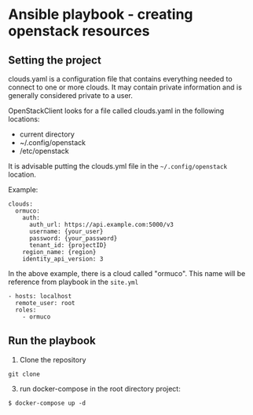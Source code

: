 # Ansible playbook - creating openstack resources


## Setting the project

clouds.yaml is a configuration file that contains everything needed to connect to one or more clouds. It may contain private information and is generally considered private to a user.

OpenStackClient looks for a file called clouds.yaml in the following locations:

- current directory
- ~/.config/openstack
- /etc/openstack

It is advisable putting the clouds.yml file in the `~/.config/openstack` location.

Example:
```
clouds:
  ormuco:
    auth:
      auth_url: https://api.example.com:5000/v3
      username: {your_user}
      password: {your_password}
      tenant_id: {projectID}
    region_name: {region}
    identity_api_version: 3
```
In the above example, there is a cloud called "ormuco". This name will be reference from playbook in the `site.yml`

```
- hosts: localhost
  remote_user: root
  roles:
    - ormuco
```

## Run the playbook

1. Clone the repository
```
git clone 
```

3. run docker-compose in the root directory project: 
```
$ docker-compose up -d
```
